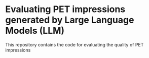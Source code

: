 # Evaluating PET impressions generated by Large Language Models (LLM)

This repository contains the code for evaluating the quality of PET impressions

